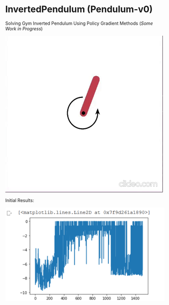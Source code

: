 # InvertedPendulum (Pendulum-v0)

Solving Gym Inverted Pendulum Using Policy Gradient Methods (*Some Work in Progress*)

![Pendulum](InvPendu.gif)

Initial Results:

![Results](InvPenduGra.PNG)

